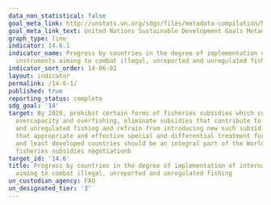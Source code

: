```yaml
---
data_non_statistical: false
goal_meta_link: http://unstats.un.org/sdgs/files/metadata-compilation/Metadata-Goal-14.pdf
goal_meta_link_text: United Nations Sustainable Development Goals Metadata (pdf 288kB)
graph_type: line
indicator: 14.6.1
indicator_name: Progress by countries in the degree of implementation of international
  instruments aiming to combat illegal, unreported and unregulated fishing
indicator_sort_order: 14-06-01
layout: indicator
permalink: /14-6-1/
published: true
reporting_status: complete
sdg_goal: '14'
target: By 2020, prohibit certain forms of fisheries subsidies which contribute to
  overcapacity and overfishing, eliminate subsidies that contribute to illegal, unreported
  and unregulated fishing and refrain from introducing new such subsidies, recognizing
  that appropriate and effective special and differential treatment for developing
  and least developed countries should be an integral part of the World Trade Organization
  fisheries subsidies negotiationb
target_id: '14.6'
title: Progress by countries in the degree of implementation of international instruments
  aiming to combat illegal, unreported and unregulated fishing
un_custodian_agency: FAO
un_designated_tier: '3'
---
```

